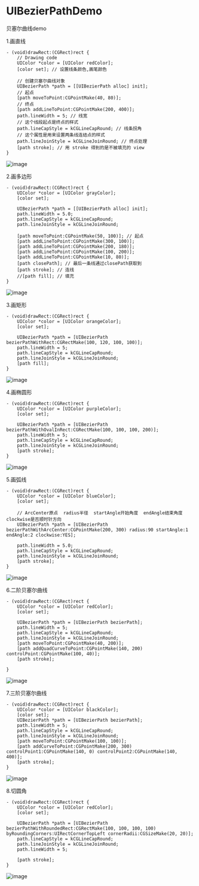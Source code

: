 # UIBezierPathDemo
贝塞尔曲线demo

1.画直线
```
- (void)drawRect:(CGRect)rect {
    // Drawing code
    UIColor *color = [UIColor redColor];
    [color set]; // 设置线条颜色,画笔颜色
    
    // 创建贝塞尔曲线对象
    UIBezierPath *path = [[UIBezierPath alloc] init];
    // 起点
    [path moveToPoint:CGPointMake(40, 80)];
    // 终点
    [path addLineToPoint:CGPointMake(200, 400)];
    path.lineWidth = 5; // 线宽
    // 这个线段起点是终点的样式
    path.lineCapStyle = kCGLineCapRound; // 线条拐角
    // 这个属性是用来设置两条线连结点的样式
    path.lineJoinStyle = kCGLineJoinRound; // 终点处理
    [path stroke]; // 用 stroke 得到的是不被填充的 view
}
```
![image](https://github.com/Meson0407/Image/blob/master/projectImages/WX20190918-102939%402x.png)

2.画多边形
```
- (void)drawRect:(CGRect)rect {
    UIColor *color = [UIColor grayColor];
    [color set];
    
    UIBezierPath *path = [[UIBezierPath alloc] init];
    path.lineWidth = 5.0;
    path.lineCapStyle = kCGLineCapRound;
    path.lineJoinStyle = kCGLineJoinRound;
    
    [path moveToPoint:CGPointMake(50, 100)]; // 起点
    [path addLineToPoint:CGPointMake(300, 100)];
    [path addLineToPoint:CGPointMake(200, 180)];
    [path addLineToPoint:CGPointMake(100, 200)];
    [path addLineToPoint:CGPointMake(10, 80)];
    [path closePath]; // 最后一条线通过closePath获取到
    [path stroke]; // 连线
    //[path fill]; // 填充
}
```
![image](https://github.com/Meson0407/Image/blob/master/projectImages/WX20190918-102954%402x.png)

3.画矩形
```
- (void)drawRect:(CGRect)rect {
    UIColor *color = [UIColor orangeColor];
    [color set];
    
    UIBezierPath *path = [UIBezierPath bezierPathWithRect:CGRectMake(100, 120, 100, 100)];
    path.lineWidth = 5;
    path.lineCapStyle = kCGLineCapRound;
    path.lineJoinStyle = kCGLineJoinRound;
    [path fill];
}
```
![image](https://github.com/Meson0407/Image/blob/master/projectImages/WX20190918-103007%402x.png)

4.画椭圆形
```
- (void)drawRect:(CGRect)rect {
    UIColor *color = [UIColor purpleColor];
    [color set];
    
    UIBezierPath *path = [UIBezierPath bezierPathWithOvalInRect:CGRectMake(100, 100, 100, 200)];
    path.lineWidth = 5;
    path.lineCapStyle = kCGLineCapRound;
    path.lineJoinStyle = kCGLineJoinRound;
    [path stroke];
}

```
![image](https://github.com/Meson0407/Image/blob/master/projectImages/WX20190918-103014%402x.png)

5.画弧线
```
- (void)drawRect:(CGRect)rect {
    UIColor *color = [UIColor blueColor];
    [color set];
    
    // ArcCenter原点  radius半径  startAngle开始角度  endAngle结束角度  clockwise是否顺时针方向
    UIBezierPath *path = [UIBezierPath bezierPathWithArcCenter:CGPointMake(200, 300) radius:90 startAngle:1 endAngle:2 clockwise:YES];
    
    path.lineWidth = 5.0;
    path.lineCapStyle = kCGLineCapRound;
    path.lineJoinStyle = kCGLineJoinRound;
    [path stroke];
}
```
![image](https://github.com/Meson0407/Image/blob/master/projectImages/WX20190918-103021%402x.png)

6.二阶贝塞尔曲线
```
- (void)drawRect:(CGRect)rect {
    UIColor *color = [UIColor redColor];
    [color set];
    
    UIBezierPath *path = [UIBezierPath bezierPath];
    path.lineWidth = 5;
    path.lineCapStyle = kCGLineCapRound;
    path.lineJoinStyle = kCGLineJoinRound;
    [path moveToPoint:CGPointMake(40, 200)];
    [path addQuadCurveToPoint:CGPointMake(140, 200) controlPoint:CGPointMake(100, 40)];
    [path stroke];
    
}
```
![image](https://github.com/Meson0407/Image/blob/master/projectImages/WX20190918-103029%402x.png)

7.三阶贝塞尔曲线
```
- (void)drawRect:(CGRect)rect {
    UIColor *color = [UIColor blackColor];
    [color set];
    UIBezierPath *path = [UIBezierPath bezierPath];
    path.lineWidth = 5;
    path.lineCapStyle = kCGLineCapRound;
    path.lineJoinStyle = kCGLineJoinRound;
    [path moveToPoint:CGPointMake(100, 100)];
    [path addCurveToPoint:CGPointMake(200, 300) controlPoint1:CGPointMake(140, 0) controlPoint2:CGPointMake(140, 400)];
    [path stroke];
}
```
![image](https://github.com/Meson0407/Image/blob/master/projectImages/WX20190918-103035%402x.png)

8.切圆角
```
- (void)drawRect:(CGRect)rect {
    UIColor *color = [UIColor redColor];
    [color set];
    
    UIBezierPath *path = [UIBezierPath bezierPathWithRoundedRect:CGRectMake(100, 100, 100, 100) byRoundingCorners:UIRectCornerTopLeft cornerRadii:CGSizeMake(20, 20)];
    path.lineCapStyle = kCGLineCapRound;
    path.lineJoinStyle = kCGLineJoinRound;
    path.lineWidth = 5;
    
    [path stroke];
}
```
![image](https://github.com/Meson0407/Image/blob/master/projectImages/WX20190918-103041%402x.png)
